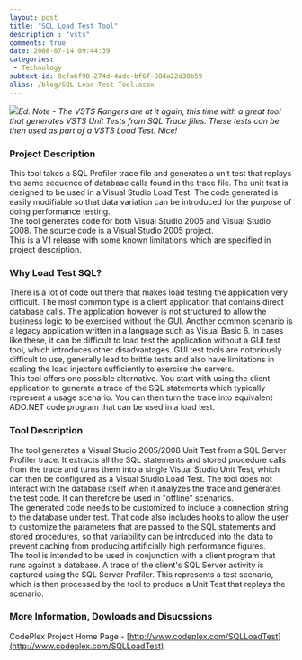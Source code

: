 ```yaml
---
layout: post
title: "SQL Load Test Tool"
description : "vsts"
comments: true
date: 2008-07-14 09:44:39
categories:
 - Technology
subtext-id: 8cfa6f90-274d-4adc-bf6f-88da22d30b59
alias: /blog/SQL-Load-Test-Tool.aspx
---
```



_![](http://blog.svoboda.co.nz/content/binary/VSTS_Logo.gif)Ed. Note - The VSTS Rangers are at it again, this time with a great tool that generates VSTS Unit Tests from SQL Trace files. These tests can be then used as part of a VSTS Load Test. Nice!_

### Project Description 

This tool takes a SQL Profiler trace file and generates a unit test that replays the same sequence of database calls found in the trace file. The unit test is designed to be used in a Visual Studio Load Test. The code generated is easily modifiable so that data variation can be introduced for the purpose of doing performance testing.   
The tool generates code for both Visual Studio 2005 and Visual Studio 2008. The source code is a Visual Studio 2005 project.   
This is a V1 release with some known limitations which are specified in project description. 

### Why Load Test SQL? 

There is a lot of code out there that makes load testing the application very difficult. The most common type is a client application that contains direct database calls. The application however is not structured to allow the business logic to be exercised without the GUI. Another common scenario is a legacy application written in a language such as Visual Basic 6. In cases like these, it can be difficult to load test the application without a GUI test tool, which introduces other disadvantages. GUI test tools are notoriously difficult to use, generally lead to brittle tests and also have limitations in scaling the load injectors sufficiently to exercise the servers.   
This tool offers one possible alternative. You start with using the client application to generate a trace of the SQL statements which typically represent a usage scenario. You can then turn the trace into equivalent ADO.NET code program that can be used in a load test. 

### Tool Description 

The tool generates a Visual Studio 2005/2008 Unit Test from a SQL Server Profiler trace. It extracts all the SQL statements and stored procedure calls from the trace and turns them into a single Visual Studio Unit Test, which can then be configured as a Visual Studio Load Test. The tool does not interact with the database itself when it analyzes the trace and generates the test code. It can therefore be used in "offline" scenarios.   
The generated code needs to be customized to include a connection string to the database under test. That code also includes hooks to allow the user to customize the parameters that are passed to the SQL statements and stored procedures, so that variability can be introduced into the data to prevent caching from producing artificially high performance figures.   
The tool is intended to be used in conjunction with a client program that runs against a database. A trace of the client's SQL Server activity is captured using the SQL Server Profiler. This represents a test scenario, which is then processed by the tool to produce a Unit Test that replays the scenario. 

### More Information, Dowloads and Disucssions

CodePlex Project Home Page - [http://www.codeplex.com/SQLLoadTest](http://www.codeplex.com/SQLLoadTest)
